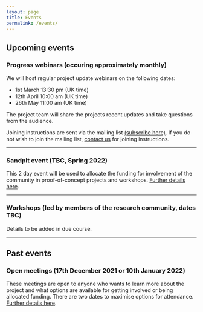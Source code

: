 ```yaml
---
layout: page
title: Events
permalink: /events/
---
```

## Upcoming events

### Progress webinars (occuring approximately monthly)

We will host regular project update webinars on the following dates:  

* 1st March 13:30 pm (UK time)
* 12th April 10:00 am (UK time) 
* 26th May 11:00 am (UK time) 

The project team will share the projects recent updates and take questions from the audience. 

Joining instructions are sent via the mailing list [(subscribe here)](/subscribe). If you do not wish to join the mailing list, [contact us](/contact/) for joining instructions. 

---

### Sandpit event (TBC, Spring 2022)

This 2 day event will be used to allocate the funding for involvement of the community in proof-of-concept projects and workshops. [Further details here](/sandpit/). 

---

### Workshops (led by members of the research community, dates TBC)

Details to be added in due course. 

--- 

## Past events

### Open meetings (17th December 2021 or 10th January 2022) 

These meetings are open to anyone who wants to learn more about the project and what options are available for getting involved or being allocated funding. There are two dates to maximise options for attendance. [Further details here](/open-meetings/). 
